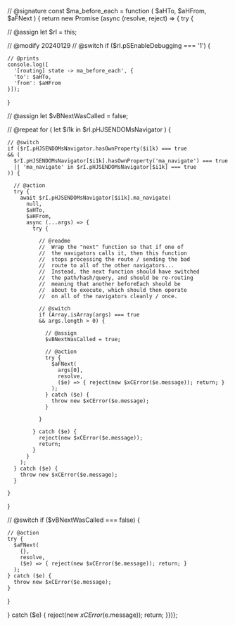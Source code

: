 // @signature
const $ma_before_each = function (
  $aHTo,
  $aHFrom,
  $aFNext
) {
return new Promise (async (resolve, reject) => {
try {
  
  // @assign
  let $rI = this;
  
  // @modify 20240129
  // @switch
  if ($rI.pSEnableDebugging === '1') {
    
    // @prints
    console.log([
      '[routing] state -> ma_before_each', {
      'to': $aHTo,
      'from': $aHFrom
    }]);
    
  }
  
  // @assign
  let $vBNextWasCalled = false;
  
  // @repeat
  for (
    let $i1k in $rI.pHJSENDOMsNavigator
  ) {
    
    // @switch
    if ($rI.pHJSENDOMsNavigator.hasOwnProperty($i1k) === true
    && (
      $rI.pHJSENDOMsNavigator[$i1k].hasOwnProperty('ma_navigate') === true
      || 'ma_navigate' in $rI.pHJSENDOMsNavigator[$i1k] === true
    )) {
      
      // @action
      try {
        await $rI.pHJSENDOMsNavigator[$i1k].ma_navigate(
          null,
          $aHTo,
          $aHFrom,
          async (...args) => {
            try {
              
              // @readme
              //  Wrap the "next" function so that if one of
              //  the navigators calls it, then this function
              //  stops processing the route / sending the bad
              //  route to all of the other navigators...
              //  Instead, the next function should have switched
              //  the path/hash/query, and should be re-routing
              //  meaning that another beforeEach should be
              //  about to execute, which should then operate
              //  on all of the navigators cleanly / once.
              
              // @switch
              if (Array.isArray(args) === true
              && args.length > 0) {
                
                // @assign
                $vBNextWasCalled = true;
                
                // @action
                try {
                  $aFNext(
                    args[0],
                    resolve,
                    ($e) => { reject(new $xCError($e.message)); return; }
                  );
                } catch ($e) {
                  throw new $xCError($e.message);
                }
                
              }
              
            } catch ($e) {
              reject(new $xCError($e.message));
              return;
            }
          }
        );
      } catch ($e) {
        throw new $xCError($e.message);
      }
      
    }
    
  }
  
  // @switch
  if ($vBNextWasCalled === false) {
    
    // @action
    try {
      $aFNext(
        {},
        resolve,
        ($e) => { reject(new $xCError($e.message)); return; }
      );
    } catch ($e) {
      throw new $xCError($e.message);
    }
    
  }
  
} catch ($e) {
  reject(new $xCError($e.message));
  return;
}})};
